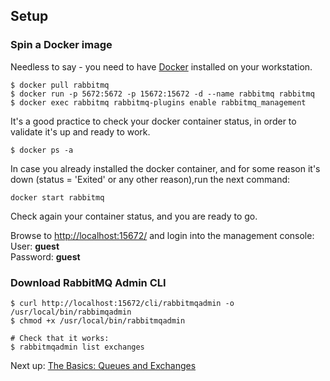 ## Setup

### Spin a Docker image

Needless to say - you need to have [Docker](https://www.docker.com/products/overview) installed on your workstation.

```
$ docker pull rabbitmq
$ docker run -p 5672:5672 -p 15672:15672 -d --name rabbitmq rabbitmq
$ docker exec rabbitmq rabbitmq-plugins enable rabbitmq_management
```
It's a good practice to check your docker container status, in order to validate it's up and ready to work.
```
$ docker ps -a
```
In case you already installed the docker container, and for some reason it's down (status = 'Exited' or any other reason),run the next command:
```
docker start rabbitmq
```
Check again your container status, and you are ready to go. 

Browse to [http://localhost:15672/](http://localhost:15672) and login into the management console:  
User: **guest**  
Password: **guest**

### Download RabbitMQ Admin CLI

```
$ curl http://localhost:15672/cli/rabbitmqadmin -o /usr/local/bin/rabbimqadmin
$ chmod +x /usr/local/bin/rabbitmqadmin

# Check that it works:
$ rabbitmqadmin list exchanges 
```

Next up: [The Basics: Queues and Exchanges](basics.md)

